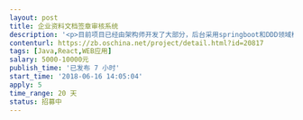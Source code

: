 ```yaml
---                
layout: post       
title: 企业资料文档签章审核系统           
description: '<p>目前项目已经由架构师开发了大部分，后台采用springboot和DDD领域模型开发，前端采用ant design/reactjs。</p><p>由于工期较赶，且个人时间有限，现发布合作需求，寻求开发者有偿支持，要求开发者熟悉Java或reactjs，最好是全栈。</p><p>具体需求如下：</p><p>1、企业建立自己的企业资料档案，用于跟其他企业交换、签电子合同并加盖电子章</p><p>2、企业建立产品资料档案，可发送给其他企业</p><p>3、企业可以接收其他企业资料档案，审核通过并回传合同，视为双方已建立合作关系</p><p>4、企业可以接收已建立合作关系的产品档案，审核通过后，可归档存储，可发送给下游企业</p><p>5、企业人员有管理员、业务员、签章员等角色组成，分别完成自己有权限的工作</p>'     
contenturl: https://zb.oschina.net/project/detail.html?id=20817      
tags: [Java,React,WEB应用]            
salary: 5000-10000元          
publish_time: '已发布 7 小时'         
start_time: '2018-06-16 14:05:04'           
apply: 5                   
time_range: 20 天              
status: 招募中                  
---                 
```


